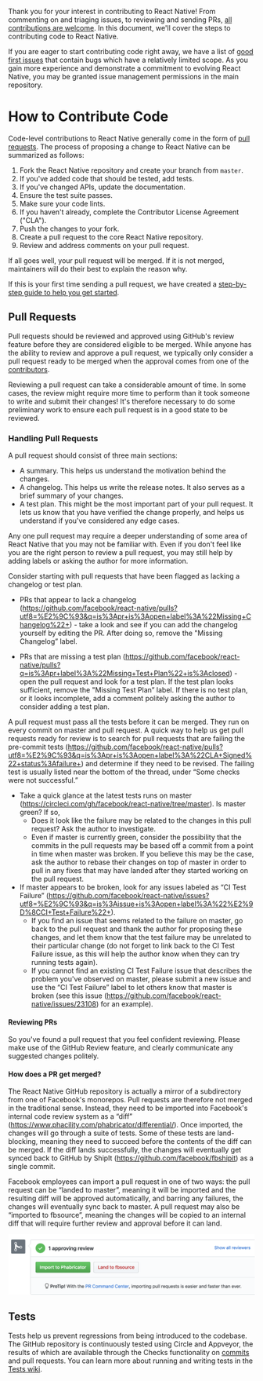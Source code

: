 <!--
  About this guide:
  As this document is located in the React Native wiki, its audience is people looking to contribute code to the project. For non-code contributions, use the CONTRIBUTING.md document at the root of the React Native repository.
-->

Thank you for your interest in contributing to React Native! From commenting on and triaging issues, to reviewing and sending PRs, [all contributions are welcome](https://github.com/facebook/react-native/blob/master/CONTRIBUTING.md). In this document, we'll cover the steps to contributing code to React Native.

If you are eager to start contributing code right away, we have a list of [good first issues][gfi] that contain bugs which have a relatively limited scope. As you gain more experience and demonstrate a commitment to evolving React Native, you may be granted issue management permissions in the main repository.

[gfi]: https://github.com/facebook/react-native/labels/good%20first%20issue

# How to Contribute Code

Code-level contributions to React Native generally come in the form of [pull requests](https://help.github.com/en/articles/about-pull-requests). The process of proposing a change to React Native can be summarized as follows:

1. Fork the React Native repository and create your branch from `master`.
2. If you've added code that should be tested, add tests.
3. If you've changed APIs, update the documentation.
4. Ensure the test suite passes.
5. Make sure your code lints.
6. If you haven't already, complete the Contributor License Agreement ("CLA").
7. Push the changes to your fork.
8. Create a pull request to the core React Native repository.
9. Review and address comments on your pull request.

If all goes well, your pull request will be merged. If it is not merged, maintainers will do their best to explain the reason why.

If this is your first time sending a pull request, we have created a [step-by-step guide to help you get started][first-pr].

[first-pr]: https://github.com/facebook/react-native/wiki/Your-First-Pull-Request


## Pull Requests

Pull requests should be reviewed and approved using GitHub's review feature before they are considered eligible to be merged. While anyone has the ability to review and approve a pull request, we typically only consider a pull request ready to be merged when the approval comes from one of the [contributors](https://github.com/facebook/react-native/blob/master/ECOSYSTEM.md).

Reviewing a pull request can take a considerable amount of time. In some cases, the review might require more time to perform than it took someone to write and submit their changes! It's therefore necessary to do some preliminary work to ensure each pull request is in a good state to be reviewed.


### Handling Pull Requests

A pull request should consist of three main sections:

* A summary. This helps us understand the motivation behind the changes.
* A changelog. This helps us write the release notes. It also serves as a brief summary of your changes.
* A test plan. This might be the most important part of your pull request. It lets us know that you have verified the change properly, and helps us understand if you've considered any edge cases.

Any one pull request may require a deeper understanding of some area of React Native that you may not be familiar with. Even if you don't feel like you are the right person to review a pull request, you may still help by adding labels or asking the author for more information.

Consider starting with pull requests that have been flagged as lacking a changelog or test plan.

* PRs that appear to lack a changelog (https://github.com/facebook/react-native/pulls?utf8=%E2%9C%93&q=is%3Apr+is%3Aopen+label%3A%22Missing+Changelog%22+) - take a look and see if you can add the changelog yourself by editing the PR. After doing so, remove the "Missing Changelog” label.

* PRs that are missing a test plan (https://github.com/facebook/react-native/pulls?q=is%3Apr+label%3A%22Missing+Test+Plan%22+is%3Aclosed) - open the pull request and look for a test plan. If the test plan looks sufficient, remove the "Missing Test Plan” label. If there is no test plan, or it looks incomplete, add a comment politely asking the author to consider adding a test plan.

A pull request must pass all the tests before it can be merged. They run on every commit on master and pull request. A quick way to help us get pull requests ready for review is to search for pull requests that are failing the pre-commit tests (https://github.com/facebook/react-native/pulls?utf8=%E2%9C%93&q=is%3Apr+is%3Aopen+label%3A%22CLA+Signed%22+status%3Afailure+) and determine if they need to be revised. The failing test is usually listed near the bottom of the thread, under “Some checks were not successful.”

* Take a quick glance at the latest tests runs on master (https://circleci.com/gh/facebook/react-native/tree/master). Is master green? If so,
    * Does it look like the failure may be related to the changes in this pull request? Ask the author to investigate.
    * Even if master is currently green, consider the possibility that the commits in the pull requests may be based off a commit from a point in time when master was broken. If you believe this may be the case, ask the author to rebase their changes on top of master in order to pull in any fixes that may have landed after they started working on the pull request.
* If master appears to be broken, look for any issues labeled as “CI Test Failure” (https://github.com/facebook/react-native/issues?utf8=%E2%9C%93&q=is%3Aissue+is%3Aopen+label%3A%22%E2%9D%8CCI+Test+Failure%22+).
    * If you find an issue that seems related to the failure on master, go back to the pull request and thank the author for proposing these changes, and let them know that the test failure may be unrelated to their particular change (do not forget to link back to the CI Test Failure issue, as this will help the author know when they can try running tests again).
    * If you cannot find an existing CI Test Failure issue that describes the problem you've observed on master, please submit a new issue and use the “CI Test Failure” label to let others know that master is broken (see this issue (https://github.com/facebook/react-native/issues/23108) for an example).

#### Reviewing PRs

So you've found a pull request that you feel confident reviewing. Please make use of the GitHub Review feature, and clearly communicate any suggested changes politely.

<!-- To be added later: how we prioritize PRs -->

#### How does a PR get merged?

The React Native GitHub repository is actually a mirror of a subdirectory from one of Facebook's monorepos. Pull requests are therefore not merged in the traditional sense. Instead, they need to be imported into Facebook's internal code review system as a “diff” (https://www.phacility.com/phabricator/differential/). Once imported, the changes will go through a suite of tests. Some of these tests are land-blocking, meaning they need to succeed before the contents of the diff can be merged. If the diff lands successfully, the changes will eventually get synced back to GitHub by ShipIt (https://github.com/facebook/fbshipit) as a single commit.

Facebook employees can import a pull request in one of two ways: the pull request can be “landed to master”, meaning it will be imported and the resulting diff will be approved automatically, and barring any failures, the changes will eventually sync back to master. A pull request may also be “imported to fbsource”, meaning the changes will be copied to an internal diff that will require further review and approval before it can land.

![](./Importing-Pull-Requests.png)

<!-- END: Pull Requests -->

## Tests

Tests help us prevent regressions from being introduced to the codebase. The GitHub repository is continuously tested using Circle and Appveyor, the results of which are available through the Checks functionality on [commits](https://github.com/facebook/react-native/commits/master) and pull requests. You can learn more about running and writing tests in the [Tests wiki](/Tests.md).

<!-- END: How to Contribute Code -->
